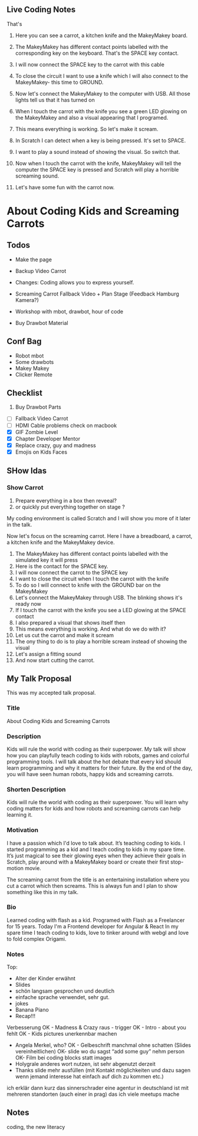 ## Live Coding Notes
That's

1. Here you can see a carrot, a kitchen knife and the MakeyMakey board.

2. The MakeyMakey has different contact points labelled with the corresponding key on the keyboard. That's the SPACE key contact.

3. I will now connect the SPACE key to the carrot with this cable

4. To close the circuit I want to use a knife which I will also connect to the MakeyMakey- this time to GROUND.

5. Now let's connect the MakeyMakey to the computer with USB. All those lights tell us that it has turned on

6. When I touch the carrot with the knife you see a green LED glowing on the MakeyMakey and also a visual appearing that I programed.

7. This means everything is working. So let's make it scream.

8. In Scratch I can detect when a key is being pressed. It's set to SPACE.

9. I want to play a sound instead of showing the visual. So switch that.

10. Now when I touch the carrot with the knife, MakeyMakey will tell the computer the SPACE key is pressed and Scratch will play a horrible screaming sound.

11. Let's have some fun with the carrot now.

# About Coding Kids and Screaming Carrots

## Todos
+ Make the page
+ Backup Video Carrot
+ Changes: Coding allows you to express yourself.

+ Screaming Carrot Fallback Video + Plan Stage (Feedback Hamburg Kamera?)
+ Workshop with mbot, drawbot, hour of code
+ Buy Drawbot Material

## Conf Bag
+ Robot mbot
+ Some drawbots
+ Makey Makey
+ Clicker Remote

## Checklist
1. Buy Drawbot Parts
+ [ ] Fallback Video Carrot
+ [ ] HDMI Cable problems check on macbook
+ [x] GIF Zombie Level
+ [x] Chapter Developer Mentor
+ [x] Replace crazy, guy and madness
+ [x] Emojis on Kids Faces

## SHow Idas
### Show Carrot
1. Prepare everything in a box then reveeal?
2. or quickly put everything together on stage ?

My coding environment is called Scratch
and I will show you more of it later in the talk.

Now let's focus on the screaming carrot.
Here I have a breadboard, a carrot, a kitchen knife and the MakeyMakey device.

1. The MakeyMakey has different contact points labelled with the simulated key it will press
2. Here is the contact for the SPACE key.
3. I will now connect the carrot to the SPACE key
4. I want to close the circuit when I touch the carrot with the knife
5. To do so I will connect to knife with the GROUND bar on the MakeyMakey
6. Let's connect the MakeyMakey through USB. The blinking shows it's ready now
7. If I touch the carrot with the knife you see a LED glowing at the SPACE contact
8. I also prepared a visual that shows itself then
8. This means everything is working. And what do we do with it?
9. Let us cut the carrot and make it scream
10. The ony thing to do is to play a horrible scream instead of showing the visual
11. Let's assign a fitting sound
12. And now start cutting the carrot.

## My Talk Proposal
This was my accepted talk proposal.

### Title
About Coding Kids and Screaming Carrots

### Description
Kids will rule the world with coding as their superpower.
My talk will show how you can playfully teach coding to kids with robots, games and colorful programming tools. I will talk about the hot debate that every kid should learn programming and why it matters for their future. By the end of the day, you will have seen human robots, happy kids and screaming carrots.

### Shorten Description
Kids will rule the world with coding as their superpower. You will learn why coding matters for kids and how robots and screaming carrots can help learning it.

### Motivation
I have a passion which I'd love to talk about. It’s teaching coding to kids. I started programming as a kid and I teach coding to kids in my spare time. It’s just magical to see their glowing eyes when they achieve their goals in Scratch, play around with a MakeyMakey board or create their first stop-motion movie.

The screaming carrot from the title is an entertaining installation where you cut a carrot which then screams. This is always fun and I plan to show something like this in my talk.

### Bio
Learned coding with flash as a kid.
Programed with Flash as a Freelancer for 15 years.
Today I'm a Frontend developer for Angular & React
In my spare time I teach coding to kids, love to tinker around with webgl and love to fold complex Origami.


### Notes
Top:
- Alter der Kinder erwähnt
- Slides
- schön langsam gesprochen und deutlich
- einfache sprache verwendet, sehr gut.
- jokes
- Banana Piano
- Recap!!!



Verbesserung
OK - Madness & Crazy raus - trigger
OK - Intro - about you fehlt
OK - Kids pictures unerkennbar machen
- Angela Merkel, who?
OK - Gelbeschrift manchmal ohne schatten (Slides vereinheitlichen)
OK- slide wo du sagst “add some guy” nehm person
OK- Film bei coding blocks statt images
- Holygrale anderes wort nutzen, ist sehr abgenutzt derzeit
- Thanks slide mehr ausfüllen (mit Kontakt möglichkeiten und dazu sagen wenn jemand interesse hat einfach auf dich zu kommen etc.)


ich erklär dann kurz das sinnerschrader eine agentur in deutschland ist mit mehreren standorten (auch einer in prag) das ich viele meetups mache



## Notes
coding, the new literacy